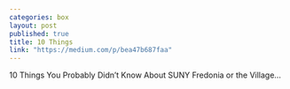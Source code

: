 ```yaml
---
categories: box
layout: post
published: true
title: 10 Things
link: "https://medium.com/p/bea47b687faa"
---
```


10 Things You Probably Didn’t Know About SUNY Fredonia or the Village…
